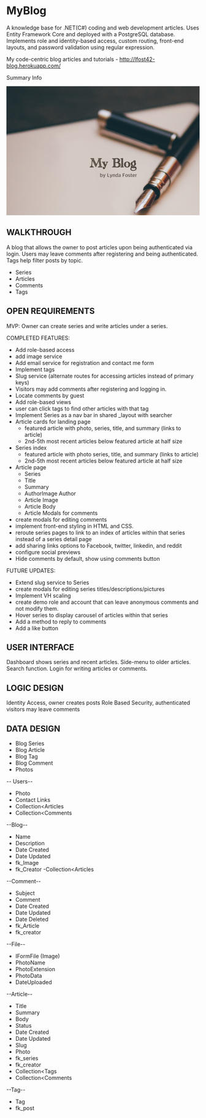 # MyBlog
A knowledge base for .NET(C#) coding and web development articles. Uses Entity Framework Core and deployed with a PostgreSQL database.  Implements role and identity-based access, custom routing, front-end layouts, and password validation using regular expression.

My code-centric blog articles and tutorials - http://lfost42-blog.herokuapp.com/

Summary Info

![My App](./app.png)

## WALKTHROUGH
A blog that allows the owner to post articles upon being authenticated via login. Users may leave comments after registering and being authenticated. Tags help filter posts by topic. 

- Series
- Articles
- Comments
- Tags

## OPEN REQUIREMENTS

MVP:
Owner can create series and write articles under a series.

COMPLETED FEATURES:
- Add role-based access
- add image service
- Add email service for registration and contact me form
- Implement tags 
- Slug service (alternate routes for accessing articles instead of primary keys)
- Visitors may add comments after registering and logging in. 
- Locate comments by guest
- Add role-based views
- user can click tags to find other articles with that tag
- Implement Series as a nav bar in shared _layout with searcher
- Article cards for landing page
	- featured article with photo, series, title, and summary (links to article)
	- 2nd-5th most recent articles below featured article at half size
- Series index
	- featured article with photo series, title, and summary (links to article)
	- 2nd-5th most recent articles below featured article at half size
- Article page
	- Series
	- Title
	- Summary
	- AuthorImage Author
	- Article Image
	- Article Body
	- Article Modals for comments
- create modals for editing comments
- implement front-end styling in HTML and CSS. 
- reroute series pages to link to an index of articles within that series instead of a series detail page
- add sharing links options to Facebook, twitter, linkedin, and reddit
- configure social previews
- Hide comments by default, show using comments button

FUTURE UPDATES:
- Extend slug service to Series
- create modals for editing series titles/descriptions/pictures
- Implement VH scaling
- create demo role and account that can leave anonymous comments and not modify them. 
- Hover series to display carousel of articles within that series
- Add a method to reply to comments
- Add a like button

## USER INTERFACE
Dashboard shows series and recent articles. Side-menu to older articles. Search function. Login for writing articles or comments. 

## LOGIC DESIGN
Identity Access, owner creates posts
Role Based Security, authenticated visitors may leave comments

## DATA DESIGN
- Blog Series
- Blog Article
- Blog Tag
- Blog Comment
- Photos

-- Users--
- Photo
- Contact Links
- Collection<Articles
- Collection<Comments

--Blog--
- Name
- Description
- Date Created
- Date Updated
- fk_Image
- fk_Creator
-Collection<Articles

--Comment--
- Subject
- Comment
- Date Created
- Date Updated
- Date Deleted
- fk_Article
- fk_creator

--File--
- IFormFile (Image)
- PhotoName
- PhotoExtension
- PhotoData
- DateUploaded

--Article--
- Title
- Summary
- Body
- Status
- Date Created
- Date Updated
- Slug
- Photo
- fk_series
- fk_creator
- Collection<Tags
- Collection<Comments

--Tag--
- Tag
- fk_post


